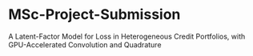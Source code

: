 # MSc-Project-Submission
A Latent-Factor Model for Loss in Heterogeneous Credit Portfolios, with GPU-Accelerated Convolution and Quadrature

